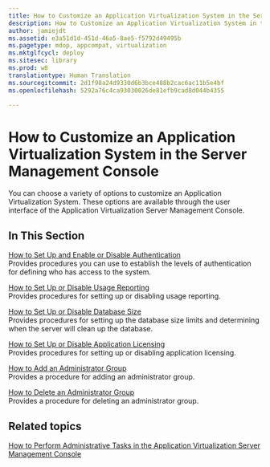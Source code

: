 ```yaml
---
title: How to Customize an Application Virtualization System in the Server Management Console
description: How to Customize an Application Virtualization System in the Server Management Console
author: jamiejdt
ms.assetid: e3a51d1d-451d-46a5-8ae5-f5792d49495b
ms.pagetype: mdop, appcompat, virtualization
ms.mktglfcycl: deploy
ms.sitesec: library
ms.prod: w8
translationtype: Human Translation
ms.sourcegitcommit: 2d1f98a24d9330d6b3bce488b2cac6ac11b5e4bf
ms.openlocfilehash: 5292a76c4ca93030026de81efb9cad8d044b4355

---
```



# How to Customize an Application Virtualization System in the Server Management Console


You can choose a variety of options to customize an Application Virtualization System. These options are available through the user interface of the Application Virtualization Server Management Console.

## In This Section


<a href="" id="how-to-set-up-and-enable-or-disable-authentication"></a>[How to Set Up and Enable or Disable Authentication](how-to-set-up-and-enable-or-disable-authentication.md)  
Provides procedures you can use to establish the levels of authentication for defining who has access to the system.

<a href="" id="how-to-set-up-or-disable-usage-reporting"></a>[How to Set Up or Disable Usage Reporting](how-to-set-up-or-disable-usage-reporting.md)  
Provides procedures for setting up or disabling usage reporting.

<a href="" id="how-to-set-up-or-disable-database-size"></a>[How to Set Up or Disable Database Size](how-to-set-up-or-disable-database-size.md)  
Provides procedures for setting up the database size limits and determining when the server will clean up the database.

<a href="" id="how-to-set-up-or-disable-application-licensing"></a>[How to Set Up or Disable Application Licensing](how-to-set-up-or-disable-application-licensing.md)  
Provides procedures for setting up or disabling application licensing.

<a href="" id="how-to-add-an-administrator-group"></a>[How to Add an Administrator Group](how-to-add-an-administrator-group.md)  
Provides a procedure for adding an administrator group.

<a href="" id="how-to-delete-an-administrator-group"></a>[How to Delete an Administrator Group](how-to-delete-an-administrator-group.md)  
Provides a procedure for deleting an administrator group.

## Related topics


[How to Perform Administrative Tasks in the Application Virtualization Server Management Console](how-to-perform-administrative-tasks-in-the-application-virtualization-server-management-console.md)

 

 








<!--HONumber=Jun16_HO4-->



